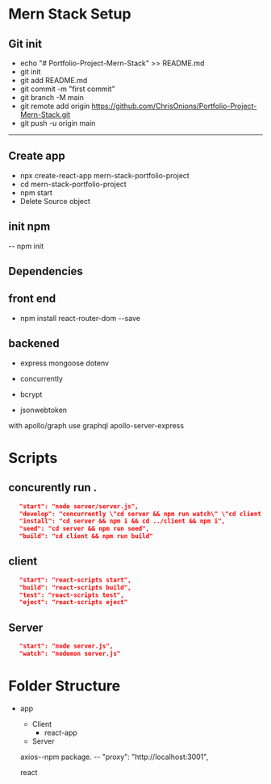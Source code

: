 # Mern Stack Setup

## Git init

- echo "# Portfolio-Project-Mern-Stack" >> README.md
- git init
- git add README.md
- git commit -m "first commit"
- git branch -M main
- git remote add origin https://github.com/ChrisOnions/Portfolio-Project-Mern-Stack.git
- git push -u origin main

---

## Create app

- npx create-react-app mern-stack-portfolio-project
- cd mern-stack-portfolio-project
- npm start
- Delete Source object

## init npm

-- npm init

## Dependencies

## front end

- npm install react-router-dom --save

## backened

- express mongoose dotenv

- concurrently
- bcrypt
- jsonwebtoken

with apollo/graph use graphql apollo-server-express

# Scripts

## concurently run .

```json
   "start": "node server/server.js",
   "develop": "concurrently \"cd server && npm run watch\" \"cd client &&  npm start\"",
   "install": "cd server && npm i && cd ../client && npm i",
   "seed": "cd server && npm run seed",
   "build": "cd client && npm run build"
```

## client

```json
   "start": "react-scripts start",
   "build": "react-scripts build",
   "test": "react-scripts test",
   "eject": "react-scripts eject"
```

## Server

```json
   "start": "node server.js",
   "watch": "nodemon server.js"
```

# Folder Structure

- app

  - Client
    - react-app
  - Server

  axios--npm package. -- "proxy": "http://localhost:3001",

  react

<!--
Create user login with all the trimmings
Make home look pretty

Signup page
Login page
Logout page
Auth

Create Listings backend

seed for listings
// const stripe = require('stripe') for donations
// ('sk_test_4eC39HqLyjWDarjtT1zdp7dc'); test
 -->
